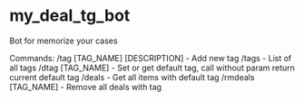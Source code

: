 # my_deal_tg_bot
Bot for memorize your cases

Commands:
/tag [TAG_NAME] [DESCRIPTION] - Add new tag
/tags - List of all tags
/dtag [TAG_NAME] - Set or get default tag, call without param return current default tag
/deals - Get all items with default tag
/rmdeals [TAG_NAME] - Remove all deals with tag
